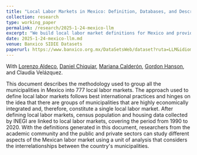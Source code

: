 ```yaml
---
title: "Local Labor Markets in Mexico: Definition, Databases, and Descriptive Analysis"
collection: research
type: working_paper
permalink: /research/2025-1-24-mexico-llm
excerpt: "We build local labor market definitions for Mexico and provide datasets at the local-labor-market level for 1990 to 2020."
date: 2025-1-24-mexico-llm.md
venue: Banxico SIDIE Datasets
paperurl: https://www.banxico.org.mx/DataSetsWeb/dataset?ruta=LLM&idioma=en
---
```

With [Lorenzo Aldeco](https://www.lorenzo-aldeco.com/), [Daniel Chiquiar](https://facultad.itam.mx/facultad/daniel-isaac-chiquiar-cikurel), [Mariana Calderón](https://www.gefieo.org/about-us/our-staff/mariana-calderon-cerbon), [Gordon Hanson](https://scholar.harvard.edu/gordonhanson/home), and Claudia Velázquez.

This document describes the methodology used to group all the municipalities in Mexico into 777 local labor markets. The approach used to define local labor markets follows best international practices and hinges on 
the idea that there are groups of municipalities that are highly economically integrated and, therefore, constitute a single local labor market. After defining local labor markets, census population and housing data 
collected by INEGI are linked to local labor markets, covering the period from 1990 to 2020. With the definitions generated in this document, researchers from the academic community and the public and private sectors
can study different aspects of the Mexican labor market using a unit of analysis that considers the interrelationships between the country's municipalities.

